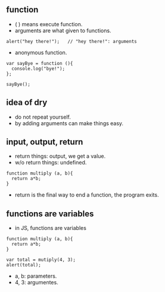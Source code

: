 ## function

- ( ) means execute function.
- arguments are what given to functions.
```
alert("hey there!");   // "hey there!": arguments
```
- anonymous function.
```
var sayBye = function (){
  console.log("bye!");
};

sayBye();
```
## idea of dry
- do not repeat yourself.
- by adding arguments can make things easy.

## input, output, return
- return things: output, we get a value.
- w/o return things: undefined.
```
function multiply (a, b){
  return a*b;
}
```
- return is the final way to end a function, the program exits.

## functions are variables
- in JS, functions are variables
```
function multiply (a, b){
  return a*b;
}

var total = mutiply(4, 3);
alert(total);
```
- a, b: parameters.
- 4, 3: argumentes.
